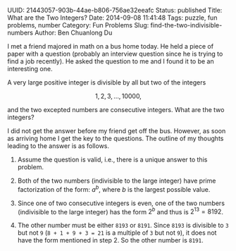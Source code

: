UUID: 21443057-903b-44ae-b806-756ae32eeafc
Status: published
Title: What are the Two Integers?
Date: 2014-09-08 11:41:48
Tags: puzzle, fun problems, number
Category: Fun Problems
Slug: find-the-two-indivisible-numbers
Author: Ben Chuanlong Du


I met a friend majored in math on a bus home today. 
He held a piece of paper with a question 
(probably an interview question since he is trying to find a job recently).
He asked the question to me and I found it to be an interesting one. 

A very large positive integer is divisible by all 
but two of the integers 

$$1, 2, 3, \dots, 10000,$$

and the two excepted numbers are consecutive integers.
What are the two integers?


I did not get the answer before my friend get off the bus. 
However, as soon as arriving home I get the key to the questions. 
The outline of my thoughts leading to the answer is as follows.

1. Assume the question is valid, 
i.e., there is a unique answer to this problem.

2. Both of the two numbers (indivisible to the large integer) 
have prime factorization of the form: $a^b$,
where $b$ is the largest possible value. 

3. Since one of two consecutive integers is even, 
one of the two numbers (indivisible to the large integer) has
the form $2^b$ and thus is $2^{13}=8192$. 

4. The other number must be either `8193` or `8191`. 
Since `8193` is divisible to `3` but not `9` 
(`8 + 1 + 9 + 3 = 21` is a multiple of `3` but not `9`), 
it does not have the form mentioned in step 2.
So the other number is `8191`.
